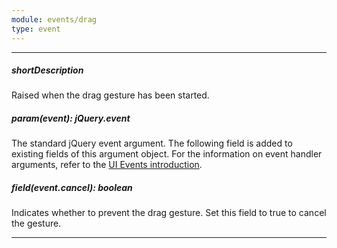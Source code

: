 ```yaml
---
module: events/drag
type: event
---
```

---
##### shortDescription
Raised when the drag gesture has been started.

##### param(event): jQuery.event
The standard jQuery event argument. The following field is added to existing fields of this argument object. For the information on event handler arguments, refer to the <a href="#introduction">UI Events introduction</a>.

##### field(event.cancel): boolean
Indicates whether to prevent the drag gesture. Set this field to true to cancel the gesture.

---

